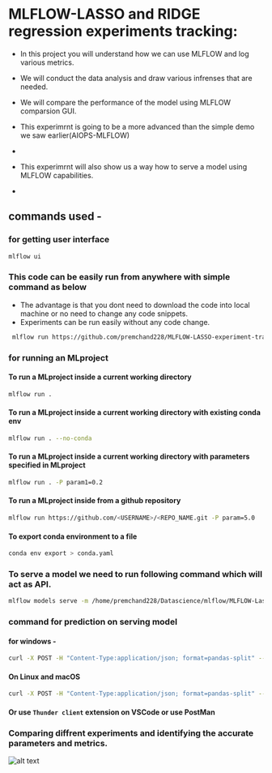 # MLFLOW-LASSO and RIDGE regression  experiments tracking:

* In this project you will understand how we can use MLFLOW and log various metrics.

* We will conduct the data analysis and draw various infrenses that are needed. 

* We will compare the performance of the model using MLFLOW  comparsion GUI.

* This experimrnt is going to be a more advanced than the simple demo we saw earlier(AIOPS-MLFLOW)
*
* This experimrnt will also show us a way how to serve a model using MLFLOW capabilities.
* 


## commands used -

### for getting user interface

```bash
mlflow ui
```

### This code can be easily run from anywhere with simple command as below 
* The advantage is that you dont need to download the code into local machine or no need to change any code snippets.
* Experiments can be run easily without any code change.

```bash
 mlflow run https://github.com/premchand228/MLFLOW-LASSO-experiment-tracking.git
```

### for running an MLproject

#### To run a MLproject inside a current working directory 
```bash
mlflow run . 
```
#### To run a MLproject inside a current working directory with existing conda env
```bash
mlflow run . --no-conda
```

#### To run a MLproject inside a current working directory with parameters specified in MLproject
```bash
mlflow run . -P param1=0.2 
```
#### To run a MLproject inside from a github repository 
```bash
mlflow run https://github.com/<USERNAME>/<REPO_NAME.git -P param=5.0
```
#### To export conda environment to a file 
```bash
conda env export > conda.yaml
```
### To serve a model we need to run following command which will act as API.
```bash 
mlflow models serve -m /home/premchand228/Datascience/mlflow/MLFLOW-Lasso_exp/MLFLOW-LASSO-experiment-tracking/mlruns/0/00271c67ea9c4dfdb5fec5bcc98f1930/artifacts/model -p 1234
```

### command for prediction on serving model 
#### for windows -
```bash
curl -X POST -H "Content-Type:application/json; format=pandas-split" --data "{\"columns\":[\"alcohol\", \"chlorides\", \"citric acid\", \"density\", \"fixed acidity\", \"free sulfur dioxide\", \"pH\", \"residual sugar\", \"sulphates\", \"total sulfur dioxide\", \"volatile acidity\"],\"data\":[[12.8, 0.029, 0.48, 0.98, 6.2, 29, 3.33, 1.2, 0.39, 75, 0.66]]}" http://127.0.0.1:1234/invocations
```
#### On Linux and macOS
```bash
curl -X POST -H "Content-Type:application/json; format=pandas-split" --data '{"columns":["alcohol", "chlorides", "citric acid", "density", "fixed acidity", "free sulfur dioxide", "pH", "residual sugar", "sulphates", "total sulfur dioxide", "volatile acidity"],"data":[[12.8, 0.029, 0.48, 0.98, 6.2, 29, 3.33, 1.2, 0.39, 75, 0.66]]}' http://127.0.0.1:1234/invocations
```
#### Or use `Thunder client` extension on VSCode or use PostMan


### Comparing diffrent experiments and identifying the accurate parameters and metrics.

![alt text](https://github.com/premchand228/MLFLOW-LASSO-experiment-tracking/blob/master/canvas.png)

